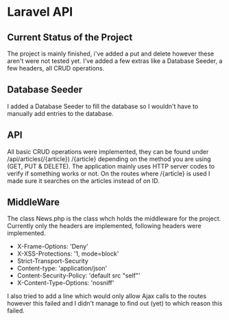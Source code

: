 # Laravel API
## Current Status of the Project
The project is mainly finished, i've added a put and delete however these aren't were not tested yet. I've added a few extras like a Database Seeder, a few headers, all CRUD operations.
## Database Seeder
I added a Database Seeder to fill the database so I wouldn't have to manually add entries to the database.

## API
All basic CRUD operations were implemented, they can be found under /api/articles(/{article}) /{article} depending on the method you are using (GET, PUT & DELETE). The application mainly uses HTTP server codes to verify if something works or not. On the routes where /{article} is used I made sure it searches on the articles instead of on ID.
## MiddleWare
The class News.php is the class whch holds the middleware for the project. Currently only the headers are implemented, following headers were implemented.

 - X-Frame-Options: 'Deny'
 - X-XSS-Protections: '1, mode=block'
 - Strict-Transport-Security
 - Content-type: 'application/json'
 - Content-Security-Policy: 'default src "self"'
 - X-Content-Type-Options: 'nosniff'
 
I also tried to add a line which would only allow Ajax calls to the routes however this failed and I didn't manage to find out (yet) to which reason this failed. 
